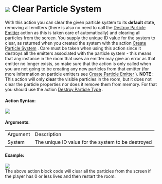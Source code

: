 #  ![](https://gms.magecorn.com/Manual/assets/Images/Scripting_Reference/Drag_And_Drop/Reference/Particles/i_Particles_Clear_Particle_System.png) Clear Particle System

With this action you can clear the given particle system to its
**default** state, removing all emitters (there is also no need to call
the [Destroy Particle Emitter](Destroy_Particle_Emitter) action as
this is taken care of automatically) and clearing all particles from the
screen. You supply the unique ID value for the system to clear, as
returned when you created the system with the action [Create Particle
System](Create_Particle_System) . Care must be taken when using this
action since it destroys all the emitters associated with the particle
system - this means that any instance in the room that uses an emitter
may give an error as that emitter no longer exists, so make sure that
the action is only called when you are not going to be creating any new
particles from that emitter (for more information on particle emitters
see [Create Particle Emitter](Create_Particle_Emitter) ). **NOTE** :
This action will only **clear** the visible particles in the room, but
it does not clear the particle properties nor does it remove them from
memory. For that you should use the action [Destroy Particle
Type](Destroy_Particle_Type) .

#### Action Syntax:

  
![](https://gms.magecorn.com/Manual/assets/Images/Scripting_Reference/Drag_And_Drop/Reference/Particles/a_Particles_Clear_Particle_System.png)  

#### Arguments:

|          |                                                    |
|----------|----------------------------------------------------|
| Argument | Description                                        |
| System   | The unique ID value for the system to be destroyed |

#### Example:

  
![](https://gms.magecorn.com/Manual/assets/Images/Scripting_Reference/Drag_And_Drop/Reference/Particles/e_Particles_Clear_Particle_System.png)  
The above action block code will clear all the particles from the screen
if the player has 0 or less lives and then restart the room.
